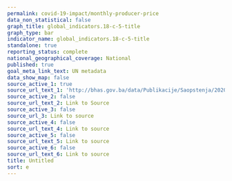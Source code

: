 ```yaml
---
permalink: covid-19-impact/monthly-producer-price
data_non_statistical: false
graph_title: global_indicators.18-c-5-title
graph_type: bar
indicator_name: global_indicators.18-c-5-title
standalone: true
reporting_status: complete
national_geographical_coverage: National
published: true
goal_meta_link_text: UN metadata
data_show_map: false
source_active_1: true
source_url_text_1: 'http://bhas.gov.ba/data/Publikacije/Saopstenja/2020/PRI_04_2020_11_0_BS.pdf'
source_active_2: false
source_url_text_2: Link to Source
source_active_3: false
source_url_3: Link to source
source_active_4: false
source_url_text_4: Link to source
source_active_5: false
source_url_text_5: Link to source
source_active_6: false
source_url_text_6: Link to source
title: Untitled
sort: e
---
```


